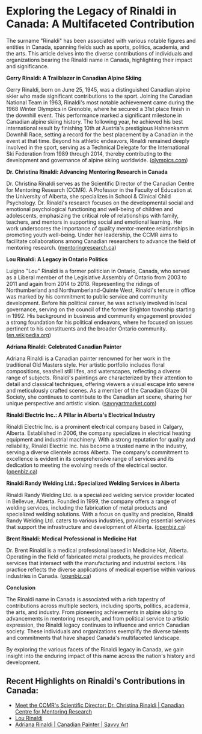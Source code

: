 # Exploring the Legacy of Rinaldi in Canada: A Multifaceted Contribution

The surname "Rinaldi" has been associated with various notable figures and entities in Canada, spanning fields such as sports, politics, academia, and the arts. This article delves into the diverse contributions of individuals and organizations bearing the Rinaldi name in Canada, highlighting their impact and significance.

**Gerry Rinaldi: A Trailblazer in Canadian Alpine Skiing**

Gerry Rinaldi, born on June 25, 1945, was a distinguished Canadian alpine skier who made significant contributions to the sport. Joining the Canadian National Team in 1963, Rinaldi's most notable achievement came during the 1968 Winter Olympics in Grenoble, where he secured a 31st place finish in the downhill event. This performance marked a significant milestone in Canadian alpine skiing history. The following year, he achieved his best international result by finishing 10th at Austria's prestigious Hahnenkamm Downhill Race, setting a record for the best placement by a Canadian in the event at that time. Beyond his athletic endeavors, Rinaldi remained deeply involved in the sport, serving as a Technical Delegate for the International Ski Federation from 1989 through 2014, thereby contributing to the development and governance of alpine skiing worldwide. ([olympics.com](https://olympics.com/en/athletes/gerry-rinaldi?utm_source=openai))

**Dr. Christina Rinaldi: Advancing Mentoring Research in Canada**

Dr. Christina Rinaldi serves as the Scientific Director of the Canadian Centre for Mentoring Research (CCMR). A Professor in the Faculty of Education at the University of Alberta, she specializes in School & Clinical Child Psychology. Dr. Rinaldi's research focuses on the developmental social and emotional psychological functioning and well-being of children and adolescents, emphasizing the critical role of relationships with family, teachers, and mentors in supporting social and emotional learning. Her work underscores the importance of quality mentor-mentee relationships in promoting youth well-being. Under her leadership, the CCMR aims to facilitate collaborations among Canadian researchers to advance the field of mentoring research. ([mentoringresearch.ca](https://www.mentoringresearch.ca/en/news/meet-ccmrs-scientific-director-dr-christina-rinaldi?utm_source=openai))

**Lou Rinaldi: A Legacy in Ontario Politics**

Luigino "Lou" Rinaldi is a former politician in Ontario, Canada, who served as a Liberal member of the Legislative Assembly of Ontario from 2003 to 2011 and again from 2014 to 2018. Representing the ridings of Northumberland and Northumberland-Quinte West, Rinaldi's tenure in office was marked by his commitment to public service and community development. Before his political career, he was actively involved in local governance, serving on the council of the former Brighton township starting in 1992. His background in business and community engagement provided a strong foundation for his political endeavors, where he focused on issues pertinent to his constituents and the broader Ontario community. ([en.wikipedia.org](https://en.wikipedia.org/wiki/Lou_Rinaldi?utm_source=openai))

**Adriana Rinaldi: Celebrated Canadian Painter**

Adriana Rinaldi is a Canadian painter renowned for her work in the traditional Old Masters style. Her artistic portfolio includes floral compositions, seashell still lifes, and waterscapes, reflecting a diverse range of subjects. Rinaldi's paintings are characterized by their attention to detail and classical techniques, offering viewers a visual escape into serene and meticulously crafted scenes. As a member of the Canadian Glaze Oil Society, she continues to contribute to the Canadian art scene, sharing her unique perspective and artistic vision. ([savvyartmarket.com](https://www.savvyartmarket.com/adriana-rinaldi?utm_source=openai))

**Rinaldi Electric Inc.: A Pillar in Alberta's Electrical Industry**

Rinaldi Electric Inc. is a prominent electrical company based in Calgary, Alberta. Established in 2006, the company specializes in electrical heating equipment and industrial machinery. With a strong reputation for quality and reliability, Rinaldi Electric Inc. has become a trusted name in the industry, serving a diverse clientele across Alberta. The company's commitment to excellence is evident in its comprehensive range of services and its dedication to meeting the evolving needs of the electrical sector. ([openbiz.ca](https://openbiz.ca/general/334194-rinaldi-electric-inc/?utm_source=openai))

**Rinaldi Randy Welding Ltd.: Specialized Welding Services in Alberta**

Rinaldi Randy Welding Ltd. is a specialized welding service provider located in Bellevue, Alberta. Founded in 1999, the company offers a range of welding services, including the fabrication of metal products and specialized welding solutions. With a focus on quality and precision, Rinaldi Randy Welding Ltd. caters to various industries, providing essential services that support the infrastructure and development of Alberta. ([openbiz.ca](https://openbiz.ca/general/1614636-rinaldi-randy-welding-limited/?utm_source=openai))

**Brent Rinaldi: Medical Professional in Medicine Hat**

Dr. Brent Rinaldi is a medical professional based in Medicine Hat, Alberta. Operating in the field of fabricated metal products, he provides medical services that intersect with the manufacturing and industrial sectors. His practice reflects the diverse applications of medical expertise within various industries in Canada. ([openbiz.ca](https://openbiz.ca/industry/1763754-rinaldi-brent-md/?utm_source=openai))

**Conclusion**

The Rinaldi name in Canada is associated with a rich tapestry of contributions across multiple sectors, including sports, politics, academia, the arts, and industry. From pioneering achievements in alpine skiing to advancements in mentoring research, and from political service to artistic expression, the Rinaldi legacy continues to influence and enrich Canadian society. These individuals and organizations exemplify the diverse talents and commitments that have shaped Canada's multifaceted landscape.

By exploring the various facets of the Rinaldi legacy in Canada, we gain insight into the enduring impact of this name across the nation's history and development.


## Recent Highlights on Rinaldi's Contributions in Canada:
- [Meet the CCMR's Scientific Director: Dr. Christina Rinaldi | Canadian Centre for Mentoring Research](https://www.mentoringresearch.ca/en/news/meet-ccmrs-scientific-director-dr-christina-rinaldi?utm_source=openai)
- [Lou Rinaldi](https://en.wikipedia.org/wiki/Lou_Rinaldi?utm_source=openai)
- [Adriana Rinaldi | Canadian Painter | Savvy Art](https://www.savvyartmarket.com/adriana-rinaldi?utm_source=openai)